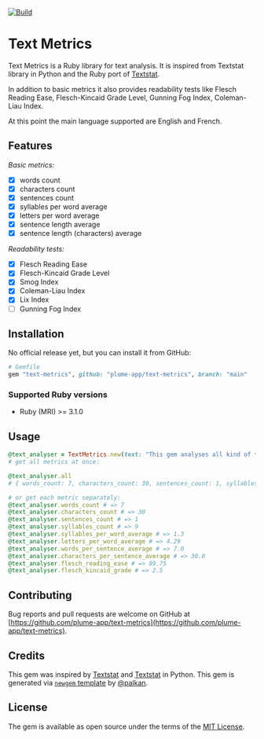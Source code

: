 <!-- [![Gem Version](https://badge.fury.io/rb/text-metrics.svg)](https://rubygems.org/gems/text-metrics) -->

[![Build](https://github.com/plume-app/text-metrics/workflows/Build/badge.svg)](https://github.com/plume-app/text-metrics/actions)

# Text Metrics

Text Metrics is a Ruby library for text analysis. It is inspired from Textstat library in Python and the Ruby port of [Textstat](https://github.com/kupolak/textstat).

In addition to basic metrics it also provides readability tests like Flesch Reading Ease, Flesch-Kincaid Grade Level, Gunning Fog Index, Coleman-Liau Index.

At this point the main language supported are English and French.

## Features

_Basic metrics:_

- [x] words count
- [x] characters count
- [x] sentences count
- [x] syllables per word average
- [x] letters per word average
- [x] sentence length average
- [x] sentence length (characters) average

_Readability tests:_

- [x] Flesch Reading Ease
- [x] Flesch-Kincaid Grade Level
- [x] Smog Index
- [x] Coleman-Liau Index
- [x] Lix Index
- [ ] Gunning Fog Index

## Installation

No official release yet, but you can install it from GitHub:

```ruby
# Gemfile
gem "text-metrics", github: "plume-app/text-metrics", branch: "main"
```

### Supported Ruby versions

- Ruby (MRI) >= 3.1.0

## Usage

```ruby
@text_analyser = TextMetrics.new(text: "This gem analyses all kind of texts.")
# get all metrics at once:

@text_analyser.all
# { words_count: 7, characters_count: 30, sentences_count: 1, syllables_count: 9, syllables_per_word_average: 1.3, letters_per_word_average: 4.29, words_per_sentence_average: 7.0, characters_per_sentence_average: 30.0, flesch_reading_ease: 89.75, flesch_kincaid_grade: 2.5 }

# or get each metric separately:
@text_analyser.words_count # => 7
@text_analyser.characters_count # => 30
@text_analyser.sentences_count # => 1
@text_analyser.syllables_count # => 9
@text_analyser.syllables_per_word_average # => 1.3
@text_analyser.letters_per_word_average # => 4.29
@text_analyser.words_per_sentence_average # => 7.0
@text_analyser.characters_per_sentence_average # => 30.0
@text_analyser.flesch_reading_ease # => 89.75
@text_analyser.flesch_kincaid_grade # => 2.5
```

## Contributing

Bug reports and pull requests are welcome on GitHub at [https://github.com/plume-app/text-metrics](https://github.com/plume-app/text-metrics).

## Credits

This gem was inspired by [Textstat](https://github.com/kupolak/textstat) and [Textstat](https://github.com/textstat/textstat) in Python.
This gem is generated via [`newgem` template](https://github.com/palkan/newgem) by [@palkan](https://github.com/palkan).

## License

The gem is available as open source under the terms of the [MIT License](http://opensource.org/licenses/MIT).
